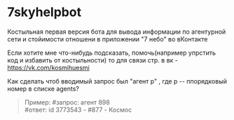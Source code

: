 # 7skyhelpbot


Костыльная первая версия бота для вывода информации по агентурной сети и стойимости отношени в приложении "7 небо" во вКонтакте

Если хотите мне что-нибудь подсказать, помочь(например упрстить код и избавить от костыльности) то для связи стр. в вк - https://vk.com/kosmihuesmi

Как сделать чтоб вводимый запрос был "агент p" ,  где p -- ппорядковый номер в списке agents?

>Пример: 
#запрос:
агент 898  
#ответ:
id 3773543 - #877 - Космос
